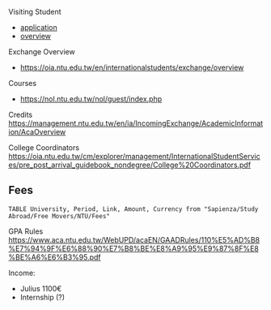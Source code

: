 Visiting Student 
- [application](https://oia.ntu.edu.tw/en/internationalstudents/visiting/application)
- [overview](https://oia.ntu.edu.tw/en/internationalstudents/visiting/overview)

Exchange Overview
- https://oia.ntu.edu.tw/en/internationalstudents/exchange/overview

Courses
- https://nol.ntu.edu.tw/nol/guest/index.php

Credits
https://management.ntu.edu.tw/en/ia/IncomingExchange/AcademicInformation/AcaOverview

College Coordinators
https://oia.ntu.edu.tw/cm/explorer/management/InternationalStudentServices/pre_post_arrival_guidebook_nondegree/College%20Coordinators.pdf

## Fees
```dataview
TABLE University, Period, Link, Amount, Currency from "Sapienza/Study Abroad/Free Movers/NTU/Fees"
```
GPA Rules
https://www.aca.ntu.edu.tw/WebUPD/acaEN/GAADRules/110%E5%AD%B8%E7%94%9F%E6%88%90%E7%B8%BE%E8%A9%95%E9%87%8F%E8%BE%A6%E6%B3%95.pdf

Income:
- Julius 1100€
- Internship (?)